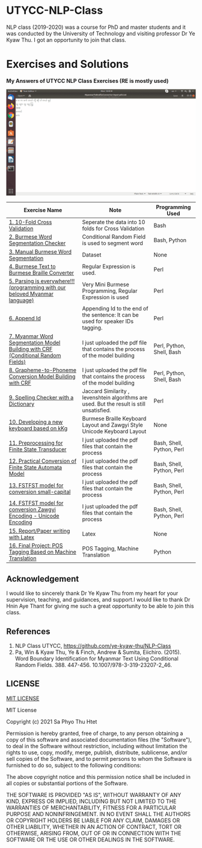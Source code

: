 # UTYCC-NLP-Class

NLP class (2019-2020) was a course for PhD and master students and it was conducted by the University of Technology and visiting professor Dr Ye Kyaw Thu. I got an opportunity to join that class.

# Exercises and Solutions
**My Answers of UTYCC NLP Class Exercises (RE is mostly used)**

![Exercise4: Burmese Text to Burmese Braille Converter](https://github.com/SaPhyoThuHtet/utycc-nlp-class/blob/main/images/sample.gif)

 Exercise Name | Note| Programming Used
| ------------- | ------------- |------------- |
[1. 10-Fold Cross Validation](https://github.com/SaPhyoThuHtet/utycc-nlp-class/tree/main/exe1)| Seperate the data into 10 folds for Cross Validation| Bash
[2. Burmese Word Segmentation Checker](https://github.com/SaPhyoThuHtet/utycc-nlp-class/tree/main/exe-2)|Conditional Random Field is used to segment word| Bash, Python
[3. Manual Burmese Word Segmentation](https://github.com/SaPhyoThuHtet/utycc-nlp-class/tree/main/exe-3)|Dataset| None
[4. Burmese Text to Burmese Braille Converter](https://github.com/SaPhyoThuHtet/utycc-nlp-class/tree/main/exe-4)|Regular Expression is used.| Perl
[5. Parsing is everywhere!!! (programming with our beloved Myanmar language)](https://github.com/SaPhyoThuHtet/utycc-nlp-class/tree/main/exe5)|Very Mini Burmese Programming, Regular Expression is used| Perl
[6. Append Id](https://github.com/SaPhyoThuHtet/utycc-nlp-class/tree/main/exe-6)|Appending Id to the end of the sentence: It can be used for speaker IDs tagging.| Perl
[7. Myanmar Word Segmentation Model Building with CRF (Conditional Random Fields)](https://github.com/SaPhyoThuHtet/utycc-nlp-class/tree/main/exe-7)|I just uploaded the pdf file that contains the process of the model building| Perl, Python, Shell, Bash
[8. Grapheme-to-Phoneme Conversion Model Building with CRF](https://github.com/SaPhyoThuHtet/utycc-nlp-class/tree/main/exe-7)|I just uploaded the pdf file that contains the process of the model building| Perl, Python, Shell, Bash
[9. Spelling Checker with a Dictionary](https://github.com/SaPhyoThuHtet/utycc-nlp-class/tree/main/exe-9)|Jaccard Similarity , levenshtein algorithms are used. But the result is still unsatisfied.| Perl
[10. Developing a new keyboard based on kKg](https://github.com/SaPhyoThuHtet/utycc-nlp-class/tree/main/exe-10)|Burmese Braille Keyboard Layout and Zawgyi Style Unicode Keyboard Layout| None
[11. Preprocessing for Finite State Transducer](https://github.com/SaPhyoThuHtet/utycc-nlp-class/tree/main/exe-11)|I just uploaded the pdf files that contain the process| Bash, Shell, Python, Perl
[12. Practical Conversion of Finite State Automata Model](https://github.com/SaPhyoThuHtet/utycc-nlp-class/tree/main/exe-12)|I just uploaded the pdf files that contain the process| Bash, Shell, Python, Perl
[13. FSTFST model for conversion small-capital](https://github.com/SaPhyoThuHtet/utycc-nlp-class/tree/main/exe-15)|I just uploaded the pdf files that contain the process| Bash, Shell, Python, Perl
[14. FSTFST model for conversion Zawgyi Encoding - Unicode Encoding](https://github.com/SaPhyoThuHtet/utycc-nlp-class/tree/main/exe-16)|I just uploaded the pdf files that contain the process| Bash, Shell, Python, Perl
[15. Report/Paper writing with Latex](https://github.com/SaPhyoThuHtet/utycc-nlp-class/tree/main/exe-17)|Latex| None
[16. Final Project: POS Tagging Based on Machine Translation](https://github.com/SaPhyoThuHtet/utycc-nlp-class/tree/main/final-project)|POS Tagging, Machine Translation| Python

## Acknowledgement
I would like to sincerely thank Dr Ye Kyaw Thu from my heart for your supervision, teaching, and guidances, and support.I would like to thank Dr Hnin Aye Thant for giving me such a great opportunity to be able to join this class.

## References
1. NLP Class UTYCC, https://github.com/ye-kyaw-thu/NLP-Class
2. Pa, Win & Kyaw Thu, Ye & Finch, Andrew & Sumita, Eiichiro. (2015). Word Boundary Identification for Myanmar Text Using Conditional Random Fields. 388. 447-456. 10.1007/978-3-319-23207-2_46. 

## LICENSE
[MIT LICENSE](https://github.com/SaPhyoThuHtet/utycc-nlp-class/blob/main/LICENSE)

MIT License

Copyright (c) 2021 Sa Phyo Thu Htet

Permission is hereby granted, free of charge, to any person obtaining a copy
of this software and associated documentation files (the "Software"), to deal
in the Software without restriction, including without limitation the rights
to use, copy, modify, merge, publish, distribute, sublicense, and/or sell
copies of the Software, and to permit persons to whom the Software is
furnished to do so, subject to the following conditions:

The above copyright notice and this permission notice shall be included in all
copies or substantial portions of the Software.

THE SOFTWARE IS PROVIDED "AS IS", WITHOUT WARRANTY OF ANY KIND, EXPRESS OR
IMPLIED, INCLUDING BUT NOT LIMITED TO THE WARRANTIES OF MERCHANTABILITY,
FITNESS FOR A PARTICULAR PURPOSE AND NONINFRINGEMENT. IN NO EVENT SHALL THE
AUTHORS OR COPYRIGHT HOLDERS BE LIABLE FOR ANY CLAIM, DAMAGES OR OTHER
LIABILITY, WHETHER IN AN ACTION OF CONTRACT, TORT OR OTHERWISE, ARISING FROM,
OUT OF OR IN CONNECTION WITH THE SOFTWARE OR THE USE OR OTHER DEALINGS IN THE
SOFTWARE.


